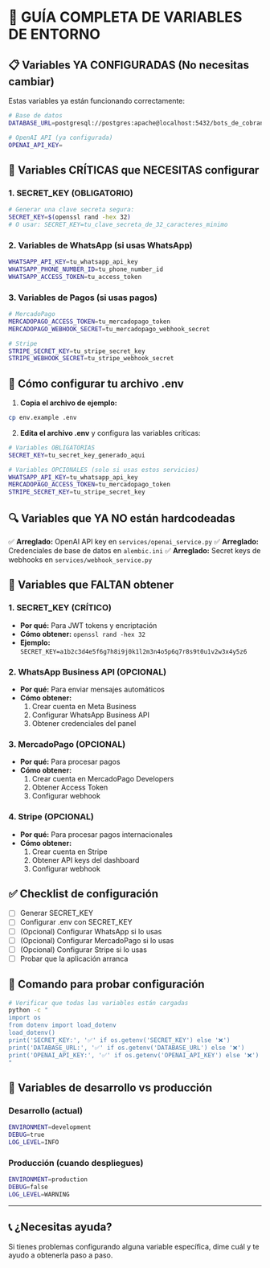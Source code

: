 # 🚀 GUÍA COMPLETA DE VARIABLES DE ENTORNO

## 📋 Variables YA CONFIGURADAS (No necesitas cambiar)

Estas variables ya están funcionando correctamente:

```bash
# Base de datos
DATABASE_URL=postgresql://postgres:apache@localhost:5432/bots_de_cobranza

# OpenAI API (ya configurada)
OPENAI_API_KEY=
```

## 🔐 Variables CRÍTICAS que NECESITAS configurar

### 1. SECRET_KEY (OBLIGATORIO)
```bash
# Generar una clave secreta segura:
SECRET_KEY=$(openssl rand -hex 32)
# O usar: SECRET_KEY=tu_clave_secreta_de_32_caracteres_minimo
```

### 2. Variables de WhatsApp (si usas WhatsApp)
```bash
WHATSAPP_API_KEY=tu_whatsapp_api_key
WHATSAPP_PHONE_NUMBER_ID=tu_phone_number_id
WHATSAPP_ACCESS_TOKEN=tu_access_token
```

### 3. Variables de Pagos (si usas pagos)
```bash
# MercadoPago
MERCADOPAGO_ACCESS_TOKEN=tu_mercadopago_token
MERCADOPAGO_WEBHOOK_SECRET=tu_mercadopago_webhook_secret

# Stripe
STRIPE_SECRET_KEY=tu_stripe_secret_key
STRIPE_WEBHOOK_SECRET=tu_stripe_webhook_secret
```

## 📝 Cómo configurar tu archivo .env

1. **Copia el archivo de ejemplo:**
```bash
cp env.example .env
```

2. **Edita el archivo .env** y configura las variables críticas:

```bash
# Variables OBLIGATORIAS
SECRET_KEY=tu_secret_key_generado_aqui

# Variables OPCIONALES (solo si usas estos servicios)
WHATSAPP_API_KEY=tu_whatsapp_api_key
MERCADOPAGO_ACCESS_TOKEN=tu_mercadopago_token
STRIPE_SECRET_KEY=tu_stripe_secret_key
```

## 🔍 Variables que YA NO están hardcodeadas

✅ **Arreglado:** OpenAI API key en `services/openai_service.py`
✅ **Arreglado:** Credenciales de base de datos en `alembic.ini`
✅ **Arreglado:** Secret keys de webhooks en `services/webhook_service.py`

## 🚨 Variables que FALTAN obtener

### 1. SECRET_KEY (CRÍTICO)
- **Por qué:** Para JWT tokens y encriptación
- **Cómo obtener:** `openssl rand -hex 32`
- **Ejemplo:** `SECRET_KEY=a1b2c3d4e5f6g7h8i9j0k1l2m3n4o5p6q7r8s9t0u1v2w3x4y5z6`

### 2. WhatsApp Business API (OPCIONAL)
- **Por qué:** Para enviar mensajes automáticos
- **Cómo obtener:** 
  1. Crear cuenta en Meta Business
  2. Configurar WhatsApp Business API
  3. Obtener credenciales del panel

### 3. MercadoPago (OPCIONAL)
- **Por qué:** Para procesar pagos
- **Cómo obtener:**
  1. Crear cuenta en MercadoPago Developers
  2. Obtener Access Token
  3. Configurar webhook

### 4. Stripe (OPCIONAL)
- **Por qué:** Para procesar pagos internacionales
- **Cómo obtener:**
  1. Crear cuenta en Stripe
  2. Obtener API keys del dashboard
  3. Configurar webhook

## ✅ Checklist de configuración

- [ ] Generar SECRET_KEY
- [ ] Configurar .env con SECRET_KEY
- [ ] (Opcional) Configurar WhatsApp si lo usas
- [ ] (Opcional) Configurar MercadoPago si lo usas
- [ ] (Opcional) Configurar Stripe si lo usas
- [ ] Probar que la aplicación arranca

## 🧪 Comando para probar configuración

```bash
# Verificar que todas las variables están cargadas
python -c "
import os
from dotenv import load_dotenv
load_dotenv()
print('SECRET_KEY:', '✅' if os.getenv('SECRET_KEY') else '❌')
print('DATABASE_URL:', '✅' if os.getenv('DATABASE_URL') else '❌')
print('OPENAI_API_KEY:', '✅' if os.getenv('OPENAI_API_KEY') else '❌')
"
```

## 🔧 Variables de desarrollo vs producción

### Desarrollo (actual)
```bash
ENVIRONMENT=development
DEBUG=true
LOG_LEVEL=INFO
```

### Producción (cuando despliegues)
```bash
ENVIRONMENT=production
DEBUG=false
LOG_LEVEL=WARNING
```

---

## 📞 ¿Necesitas ayuda?

Si tienes problemas configurando alguna variable específica, dime cuál y te ayudo a obtenerla paso a paso. 